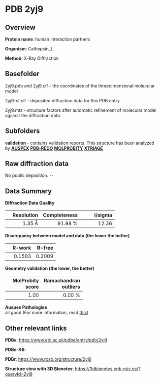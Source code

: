 # PDB 2yj9

## Overview

**Protein name**: human interaction partners

**Organism**: Cathepsin_L

**Method**: X-Ray Diffraction



## Basefolder

2yj9.pdb and 2yj9.cif - the coordinates of the threedimensional molecular model

2yj9-sf.cif - deposited diffraction data for this PDB entry

2yj9.mtz - structure factors after automatic refinement of molecular model against the diffraction data.

## Subfolders





**validation** - contains validation reports. This structure has been analyzed by [**AUSPEX**](https://github.com/thorn-lab/coronavirus_structural_task_force/tree/master/pdb/human_interaction_partners/Cathepsin_L/2yj9/validation/auspex) [**PDB-REDO**](https://github.com/thorn-lab/coronavirus_structural_task_force/tree/master/pdb/human_interaction_partners/Cathepsin_L/2yj9/validation/pdb-redo) [**MOLPROBITY**](https://github.com/thorn-lab/coronavirus_structural_task_force/tree/master/pdb/human_interaction_partners/Cathepsin_L/2yj9/validation/molprobity) [**XTRIAGE**](https://github.com/thorn-lab/coronavirus_structural_task_force/blob/master/pdb/human_interaction_partners/Cathepsin_L/2yj9/validation/Xtriage_output.log)  



## Raw diffraction data

No public deposition. --<br> 

## Data Summary
**Diffraction Data Quality**

|   | Resolution | Completeness| I/sigma |
|---|-------------:|----------------:|--------------:|
|   |1.35 Å|91.98 %|<img width=50/>12.36|

**Discrepancy between model and data (the lower the better)**

|   | **R-work**| **R-free**   
|---|-------------:|----------------:|           
||  0.1503|  0.2009|

**Geometry validation (the lower, the better)**

|   |**MolProbity<br>score**| **Ramachandran<br>outliers** 
|---|-------------:|----------------:|
||  1.00|  0.00 %|

**Auspex Pathologies**<br> all good (For more information, read [this](https://github.com/thorn-lab/coronavirus_structural_task_force/blob/master/pdb/human_interaction_partners/Cathepsin_L/2yj9/validation/auspex/2yj9_auspex_comments.txt))

 



## Other relevant links 
**PDBe**:  https://www.ebi.ac.uk/pdbe/entry/pdb/2yj9

**PDBe-KB**:  
 
**PDBr**: https://www.rcsb.org/structure/2yj9 

**Structure view with 3D Bionotes**: https://3dbionotes.cnb.csic.es/?queryId=2yj9

